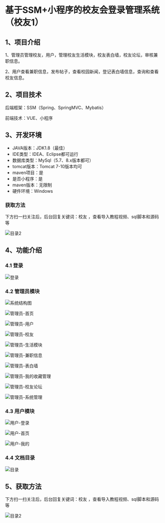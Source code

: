 # 基于SSM+小程序的校友会登录管理系统（校友1）


## 1、项目介绍

1、管理员管理校友，用户，管理校友生活模块，校友表白墙，校友论坛，审核兼职信息。

2、用户查看兼职信息，发布帖子，查看校园新闻，登记表白墙信息，查询和查看校友信息。

## 2、项目技术

后端框架：SSM（Spring、SpringMVC、Mybatis）

前端技术：VUE、小程序

## 3、开发环境

- JAVA版本：JDK1.8（最佳）
- IDE类型：IDEA、Eclipse都可运行
- 数据库类型：MySql（5.7、8.x版本都可） 
- tomcat版本：Tomcat 7-10版本均可
- maven项目：是
- 是否小程序：是
- maven版本：无限制
- 硬件环境：Windows
###  获取方法

下方扫一扫关注后，后台回复关键词：校友 ，查看导入教程视频、sql脚本和源码等

![目录2](https://www.codemarket.fun/202407032155305.png)

## 4、功能介绍

### 4.1 登录

![登录](https://www.codemarket.fun/202407291116473.png)

### 4.2 管理员模块

![系统结构图](https://www.codemarket.fun/202407291116807.png)

![管理员-首页](https://www.codemarket.fun/202407291116131.png)

![管理员-用户](https://www.codemarket.fun/202407291116747.png)

![管理员-校友](https://www.codemarket.fun/202407291116585.png)

![管理员-生活模块](https://www.codemarket.fun/202407291116133.png)

![管理员-兼职信息](https://www.codemarket.fun/202407291116122.png)

![管理员-表白墙](https://www.codemarket.fun/202407291116118.png)

![管理员-我的收藏管理](https://www.codemarket.fun/202407291116138.png)

![管理员-校友论坛](https://www.codemarket.fun/202407291116671.png)

![管理员-系统管理](https://www.codemarket.fun/202407291116143.png)

### 4.3 用户模块

![用户-登录](https://www.codemarket.fun/202407291116702.png)

![用户-首页](https://www.codemarket.fun/202407291116724.png)

![用户-我的](https://www.codemarket.fun/202407291116729.png)

### 4.4 文档目录

![目录](https://www.codemarket.fun/202407291116827.png)
## 5、获取方法

下方扫一扫关注后，后台回复关键词：校友 ，查看导入教程视频、sql脚本和源码等

![目录2](https://www.codemarket.fun/202407032155305.png)
